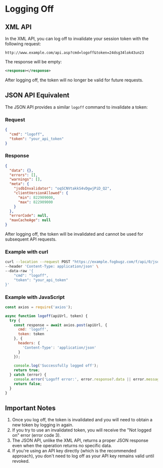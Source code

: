 # Logging Off

## XML API

In the XML API, you can log off to invalidate your session token with the following request:

```
http://www.example.com/api.asp?cmd=logoff&token=24dsg34lok43un23
```

The response will be empty:

```xml
<response></response>
```

After logging off, the token will no longer be valid for future requests.

## JSON API Equivalent

The JSON API provides a similar `logoff` command to invalidate a token:

### Request

```json
{
  "cmd": "logoff",
  "token": "your_api_token"
}
```

### Response

```json
{
  "data": {},
  "errors": [],
  "warnings": [],
  "meta": {
    "jsdbInvalidator": "oqSCNVtakkS4vDgwjPiD_Q2",
    "clientVersionAllowed": {
      "min": 822909000,
      "max": 822909000
    }
  },
  "errorCode": null,
  "maxCacheAge": null
}
```

After logging off, the token will be invalidated and cannot be used for subsequent API requests.

### Example with curl

```bash
curl --location --request POST "https://example.fogbugz.com/f/api/0/jsonapi" \
--header 'Content-Type: application/json' \
--data-raw '{
    "cmd": "logoff",
    "token": "your_api_token"
}'
```

### Example with JavaScript

```javascript
const axios = require('axios');

async function logoff(apiUrl, token) {
  try {
    const response = await axios.post(apiUrl, {
      cmd: 'logoff',
      token: token
    }, {
      headers: {
        'Content-Type': 'application/json'
      }
    });
    
    console.log('Successfully logged off');
    return true;
  } catch (error) {
    console.error('Logoff error:', error.response?.data || error.message);
    return false;
  }
}
```

## Important Notes

1. Once you log off, the token is invalidated and you will need to obtain a new token by logging in again.
2. If you try to use an invalidated token, you will receive the "Not logged on" error (error code 3).
3. The JSON API, unlike the XML API, returns a proper JSON response even when the operation returns no specific data.
4. If you're using an API key directly (which is the recommended approach), you don't need to log off as your API key remains valid until revoked.
